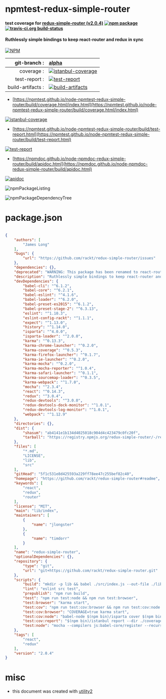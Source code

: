 # npmtest-redux-simple-router

#### test coverage for  [redux-simple-router (v2.0.4)](https://github.com/rackt/redux-simple-router#readme)  [![npm package](https://img.shields.io/npm/v/npmtest-redux-simple-router.svg?style=flat-square)](https://www.npmjs.org/package/npmtest-redux-simple-router) [![travis-ci.org build-status](https://api.travis-ci.org/npmtest/node-npmtest-redux-simple-router.svg)](https://travis-ci.org/npmtest/node-npmtest-redux-simple-router)

#### Ruthlessly simple bindings to keep react-router and redux in sync

[![NPM](https://nodei.co/npm/redux-simple-router.png?downloads=true&downloadRank=true&stars=true)](https://www.npmjs.com/package/redux-simple-router)

| git-branch : | [alpha](https://github.com/npmtest/node-npmtest-redux-simple-router/tree/alpha)|
|--:|:--|
| coverage : | [![istanbul-coverage](https://npmtest.github.io/node-npmtest-redux-simple-router/build/coverage.badge.svg)](https://npmtest.github.io/node-npmtest-redux-simple-router/build/coverage.html/index.html)|
| test-report : | [![test-report](https://npmtest.github.io/node-npmtest-redux-simple-router/build/test-report.badge.svg)](https://npmtest.github.io/node-npmtest-redux-simple-router/build/test-report.html)|
| build-artifacts : | [![build-artifacts](https://npmtest.github.io/node-npmtest-redux-simple-router/glyphicons_144_folder_open.png)](https://github.com/npmtest/node-npmtest-redux-simple-router/tree/gh-pages/build)|

- [https://npmtest.github.io/node-npmtest-redux-simple-router/build/coverage.html/index.html](https://npmtest.github.io/node-npmtest-redux-simple-router/build/coverage.html/index.html)

[![istanbul-coverage](https://npmtest.github.io/node-npmtest-redux-simple-router/build/screenCapture.buildCi.browser.%252Ftmp%252Fbuild%252Fcoverage.lib.html.png)](https://npmtest.github.io/node-npmtest-redux-simple-router/build/coverage.html/index.html)

- [https://npmtest.github.io/node-npmtest-redux-simple-router/build/test-report.html](https://npmtest.github.io/node-npmtest-redux-simple-router/build/test-report.html)

[![test-report](https://npmtest.github.io/node-npmtest-redux-simple-router/build/screenCapture.buildCi.browser.%252Ftmp%252Fbuild%252Ftest-report.html.png)](https://npmtest.github.io/node-npmtest-redux-simple-router/build/test-report.html)

- [https://npmdoc.github.io/node-npmdoc-redux-simple-router/build/apidoc.html](https://npmdoc.github.io/node-npmdoc-redux-simple-router/build/apidoc.html)

[![apidoc](https://npmdoc.github.io/node-npmdoc-redux-simple-router/build/screenCapture.buildCi.browser.%252Ftmp%252Fbuild%252Fapidoc.html.png)](https://npmdoc.github.io/node-npmdoc-redux-simple-router/build/apidoc.html)

![npmPackageListing](https://npmtest.github.io/node-npmtest-redux-simple-router/build/screenCapture.npmPackageListing.svg)

![npmPackageDependencyTree](https://npmtest.github.io/node-npmtest-redux-simple-router/build/screenCapture.npmPackageDependencyTree.svg)



# package.json

```json

{
    "authors": [
        "James Long"
    ],
    "bugs": {
        "url": "https://github.com/rackt/redux-simple-router/issues"
    },
    "dependencies": {},
    "deprecated": "WARNING: This package has been renamed to react-router-redux. See https://github.com/rackt/react-router-redux/issues/80",
    "description": "Ruthlessly simple bindings to keep react-router and redux in sync",
    "devDependencies": {
        "babel-cli": "^6.1.2",
        "babel-core": "^6.2.1",
        "babel-eslint": "^4.1.6",
        "babel-loader": "^6.2.0",
        "babel-preset-es2015": "^6.1.2",
        "babel-preset-stage-2": "^6.3.13",
        "eslint": "^1.10.3",
        "eslint-config-rackt": "^1.1.1",
        "expect": "^1.13.0",
        "history": "^1.14.0",
        "isparta": "^4.0.0",
        "isparta-loader": "^2.0.0",
        "karma": "^0.13.3",
        "karma-chrome-launcher": "^0.2.0",
        "karma-coverage": "^0.5.3",
        "karma-firefox-launcher": "^0.1.7",
        "karma-ie-launcher": "^0.2.0",
        "karma-mocha": "^0.2.0",
        "karma-mocha-reporter": "^1.0.4",
        "karma-safari-launcher": "^0.1.1",
        "karma-sourcemap-loader": "^0.3.5",
        "karma-webpack": "^1.7.0",
        "mocha": "^2.3.4",
        "react": "^0.14.3",
        "redux": "^3.0.4",
        "redux-devtools": "^3.0.0",
        "redux-devtools-dock-monitor": "^1.0.1",
        "redux-devtools-log-monitor": "^1.0.1",
        "webpack": "^1.12.9"
    },
    "directories": {},
    "dist": {
        "shasum": "ab4141e1b134d4025018c904d4c423479c0fc20f",
        "tarball": "https://registry.npmjs.org/redux-simple-router/-/redux-simple-router-2.0.4.tgz"
    },
    "files": [
        "*.md",
        "LICENSE",
        "lib",
        "src"
    ],
    "gitHead": "5f1c531e8d425593a229ff78ee47c255bef82c40",
    "homepage": "https://github.com/rackt/redux-simple-router#readme",
    "keywords": [
        "react",
        "redux",
        "router"
    ],
    "license": "MIT",
    "main": "lib/index",
    "maintainers": [
        {
            "name": "jlongster"
        },
        {
            "name": "timdorr"
        }
    ],
    "name": "redux-simple-router",
    "optionalDependencies": {},
    "repository": {
        "type": "git",
        "url": "git+https://github.com/rackt/redux-simple-router.git"
    },
    "scripts": {
        "build": "mkdir -p lib && babel ./src/index.js --out-file ./lib/index.js",
        "lint": "eslint src test",
        "prepublish": "npm run build",
        "test": "npm run test:node && npm run test:browser",
        "test:browser": "karma start",
        "test:cov": "npm run test:cov:browser && npm run test:cov:node && npm run test:cov:report",
        "test:cov:browser": "COVERAGE=true karma start",
        "test:cov:node": "babel-node $(npm bin)/isparta cover $(npm bin)/_mocha report --dir ./coverage/node-coverage -- --recursive ./test/node",
        "test:cov:report": "$(npm bin)/istanbul report --dir ./coverage --include **/*coverage.json html text",
        "test:node": "mocha --compilers js:babel-core/register --recursive ./test/node"
    },
    "tags": [
        "react",
        "redux"
    ],
    "version": "2.0.4"
}
```



# misc
- this document was created with [utility2](https://github.com/kaizhu256/node-utility2)
